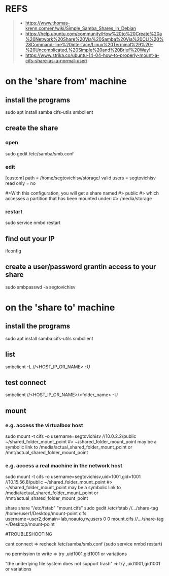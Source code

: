 # REFS
>- https://www.thomas-krenn.com/en/wiki/Simple_Samba_Shares_in_Debian
>- https://help.ubuntu.com/community/How%20to%20Create%20a%20Network%20Share%20Via%20Samba%20Via%20CLI%20%28Command-line%20interface/Linux%20Terminal%29%20-%20Uncomplicated,%20Simple%20and%20Brief%20Way!
>- https://www.strika.co/ubuntu-14-04-how-to-properly-mount-a-cifs-share-as-a-normal-user/

# on the 'share from' machine

## install the programs
sudo apt install samba cifs-utils smbclient

## create the share

### open
sudo gedit /etc/samba/smb.conf

### edit
  [custom]
     path = /home/segtovichisv/storage/ 
     valid users = segtovichisv
     read only = no

#>With this configuration, you will get a share named
#>   public
#> which accesses a partition that has been mounted under:
#>   /media/storage

### restart
sudo service nmbd restart

## find out your IP
ifconfig

## create a user/password grantin access to your share
sudo smbpasswd -a segtovichisv

# on the 'share to' machine

## install the programs
sudo apt install samba cifs-utils smbclient

## list
smbclient -L //<HOST_IP_OR_NAME> -U <user>

## test connect
smbclient //<HOST_IP_OR_NAME>/<folder_name> -U <user>

## mount
### e.g. access the virtualbox host
sudo mount -t cifs -o username=segtovichisv //10.0.2.2/public ~/shared_folder_mount_point
#> ~/shared_folder_mount_point may be a symbolic link to /media/actual_shared_folder_mount_point or /mnt/actual_shared_folder_mount_point

### e.g. access a real machine in the network host
sudo mount -t cifs -o username=segtovichisv,uid=1001,gid=1001 //10.15.56.8/public ~/shared_folder_mount_point
#> ~/shared_folder_mount_point may be a symbolic link to /media/actual_shared_folder_mount_point or /mnt/actual_shared_folder_mount_point

  share
  share "/etc/fstab" "mount.cifs"
  sudo gedit /etc/fstab //.../share-tag /home/user1/Desktop/mount-point cifs username=user2,domain=lab,noauto,rw,users 0 0
  mount.cifs //.../share-tag ~/Desktop/mount-point

#TROUBLESHOOTING

cant connect => recheck /etc/samba/smb.conf (sudo service nmbd restart)

no permission to write => try ,uid1001,gid1001 or variations

"the underlying file system does not support trash" => try ,uid1001,gid1001 or variations



